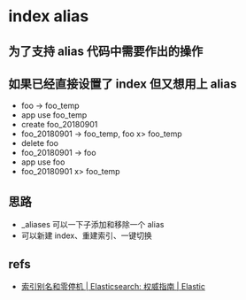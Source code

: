 # index alias

## 为了支持 alias 代码中需要作出的操作

## 如果已经直接设置了 index 但又想用上 alias

- foo -> foo_temp
- app use foo_temp
- create foo_20180901
- foo_20180901 -> foo_temp, foo x> foo_temp
- delete foo
- foo_20180901 -> foo
- app use foo
- foo_20180901 x> foo_temp

## 思路

- _aliases 可以一下子添加和移除一个 alias
- 可以新建 index、重建索引、一键切换

## refs

- [索引别名和零停机 | Elasticsearch: 权威指南 | Elastic](https://www.elastic.co/guide/cn/elasticsearch/guide/current/index-aliases.html)
